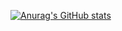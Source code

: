 [![Anurag's GitHub stats](https://github-readme-stats.vercel.app/apiakshaanxh=anuraghazra)](https://github.com/anuraghazra/github-readme-stats)
